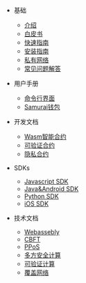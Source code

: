 - 基础

	- [介绍](zh-cn/[Chinese-Simplified]-介绍)
	- [白皮书](zh-cn/[Chinese-Simplified]-白皮书)
	- [快速指南](zh-cn/[Chinese-Simplified]-快速指南)
	- [安装指南](zh-cn/[Chinese-Simplified]-安装指南)
	- [私有网络](zh-cn/[Chinese-Simplified]-私有网络)
	- [常见问题解答](zh-cn/[Chinese-Simplified]常见问题解答)

- 用户手册

	- [命令行界面](zh-cn/[Chinese-Simplified]命令行界面)
	- [Samurai钱包](zh-cn/[Chinese-Simplified]-Samurai-钱包)

- 开发文档

	- [Wasm智能合约](zh-cn/[Chinese-Simplified]-Wasm合约开发指南)
	- [可验证合约](zh-cn/[Chinese-Simplified]可验证合约)
	- [隐私合约](zh-cn/[Chinese-Simplified]-隐私合约开发指南)

- SDKs

	- [Javascript SDK](zh-cn/[Chinese-Simplified]-JS-SDK)
	- [Java&Android SDK](zh-cn/[Chinese-Simplified]-Java-SDK)
	- [Python SDK](zh-cn/[Chinese-Simplified]Python-SDK)
	- [iOS SDK](zh-cn/[Chinese-Simplified]-Swift-SDK)

- 技术文档

	- [Webassebly](zh-cn/_PlatON-WebAssembly)
	- [CBFT](zh-cn/concurrent-bft/_Concurrent-BFT)
	- [PPoS](zh-cn/platon-ppos/_Probabilistic-POS)
	- [多方安全计算](zh-cn/[Chinese-Simplified]多方安全计算)
	- [可验证计算](zh-cn/[Chinese-Simplified]可验证计算)
	- [覆盖网络](zh-cn/[Chinese-Simplified]覆盖网络)
